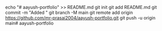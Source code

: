 echo "# aayush-portfolio" >> README.md
git init
git add README.md
git commit -m "Added "
git branch -M main
git remote add origin https://github.com/mr-prasai2004/aayush-portfolio.git
git push -u origin main#   a a y u s h - p o r t f o l i o  
 